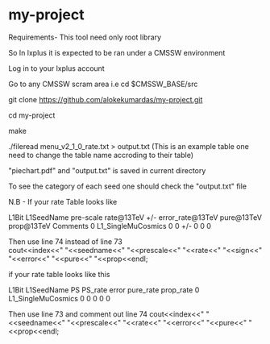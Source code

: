 # my-project
Requirements- This tool need only root library

So In lxplus it is expected to be ran under a CMSSW environment

Log in to your lxplus account 

Go to any CMSSW scram area i.e cd $CMSSW_BASE/src

git clone https://github.com/alokekumardas/my-project.git

cd my-project

make

./fileread menu_v2_1_0_rate.txt > output.txt  (This is an example table one need to change the table name accroding to their table)

"piechart.pdf" and "output.txt" is saved in current directory
 
To see the category of each seed one should check the "output.txt" file

N.B - If your rate Table looks like 

L1Bit     L1SeedName                pre-scale rate@13TeV +/- error_rate@13TeV    pure@13TeV     prop@13TeV     Comments
0         L1_SingleMuCosmics        0         0          +/- 0                   0              0

 Then use line 74 instead of line 73      
   cout<<index<<" "<<seedname<<" "<<prescale<<" "<<rate<<" "<<sign<<" "<<error<<" "<<pure<<" "<<prop<<endl;


if your rate table looks like this 

L1Bit   L1SeedName      PS      PS_rate error   pure_rate       prop_rate
0       L1_SingleMuCosmics      0       0       0       0       0

Then use line 73 and comment out line 74
 cout<<index<<" "<<seedname<<" "<<prescale<<" "<<rate<<" "<<error<<" "<<pure<<" "<<prop<<endl;
